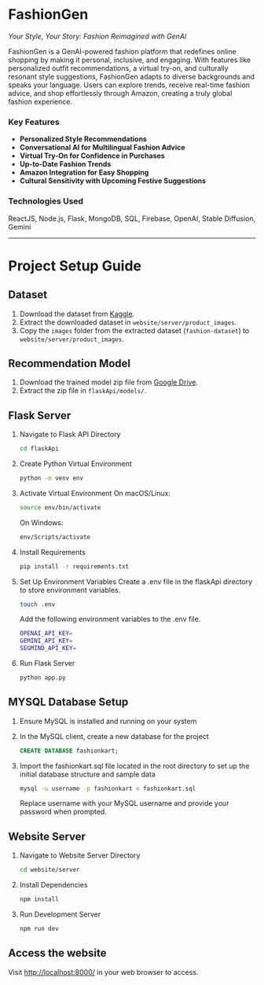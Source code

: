 # FashionGen

*Your Style, Your Story: Fashion Reimagined with GenAI*

FashionGen is a GenAI-powered fashion platform that redefines online shopping by making it personal, inclusive, and engaging. With features like personalized outfit recommendations, a virtual try-on, and culturally resonant style suggestions, FashionGen adapts to diverse backgrounds and speaks your language. Users can explore trends, receive real-time fashion advice, and shop effortlessly through Amazon, creating a truly global fashion experience.

### Key Features
- **Personalized Style Recommendations**
- **Conversational AI for Multilingual Fashion Advice**
- **Virtual Try-On for Confidence in Purchases**
- **Up-to-Date Fashion Trends**
- **Amazon Integration for Easy Shopping**
- **Cultural Sensitivity with Upcoming Festive Suggestions**

### Technologies Used

ReactJS, Node.js, Flask, MongoDB, SQL, Firebase, OpenAI, Stable Diffusion, Gemini

---

# Project Setup Guide

## Dataset

1. Download the dataset from [Kaggle](https://www.kaggle.com/datasets/paramaggarwal/fashion-product-images-dataset).
2. Extract the downloaded dataset in `website/server/product_images`.
3. Copy the `images` folder from the extracted dataset (`fashion-dataset`) to `website/server/product_images`.

## Recommendation Model

1. Download the trained model zip file from [Google Drive](https://drive.google.com/file/d/1AA73j9EM7TCJn579Zy86rFjyM8z72A_7/view?usp=sharing).
2. Extract the zip file in `flaskApi/models/`.

## Flask Server

1. Navigate to Flask API Directory

   ```bash
   cd flaskApi
   ```

2. Create Python Virtual Environment

   ```bash
   python -m venv env
   ```

3. Activate Virtual Environment
   On macOS/Linux:

   ```bash
   source env/bin/activate
   ```

   On Windows:

   ```bash
   env/Scripts/activate
   ```

4. Install Requirements

   ```bash
   pip install -r requirements.txt
   ```

5. Set Up Environment Variables
Create a .env file in the flaskApi directory to store environment variables.
   
      ```bash
      touch .env
      ```
   
      Add the following environment variables to the .env file.
   
      ```bash
      OPENAI_API_KEY=
      GEMINI_API_KEY=
      SEGMIND_API_KEY=
      ```


6. Run Flask Server
   ```bash
   python app.py
   ```

## MYSQL Database Setup

1. Ensure MySQL is installed and running on your system

2. In the MySQL client, create a new database for the project
   
      ```sql
      CREATE DATABASE fashionkart;
      ```

3. Import the fashionkart.sql file located in the root directory to set up the initial database structure and sample data
   
   ```bash
   mysql -u username -p fashionkart < fashionkart.sql
   ```
   
   Replace username with your MySQL username and provide your password when prompted.

## Website Server

1. Navigate to Website Server Directory

   ```bash
   cd website/server
   ```

2. Install Dependencies

   ```bash
   npm install
   ```

3. Run Development Server
   ```bash
   npm run dev
   ```

## Access the website

Visit [http://localhost:8000/](http://localhost:8000/) in your web browser to access.
